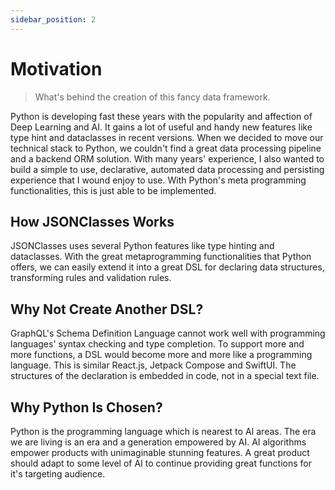 ```yaml
---
sidebar_position: 2
---
```


# Motivation

> What's behind the creation of this fancy data framework.

Python is developing fast these years with the popularity and affection of Deep Learning and AI. It gains a lot of useful and handy new features like type hint and dataclasses in recent versions. When we decided to move our technical stack to Python, we couldn't find a great data processing pipeline and a backend ORM solution. With many years' experience, I also wanted to build a simple to use, declarative, automated data processing and persisting experience that I wound enjoy to use. With Python's meta programming functionalities, this is just able to be implemented.

## How JSONClasses Works

JSONClasses uses several Python features like type hinting and dataclasses. With the great metaprogramming functionalities that Python offers, we can easily extend it into a great DSL for declaring data structures, transforming rules and validation rules.

## Why Not Create Another DSL?

GraphQL's Schema Definition Language cannot work well with programming languages' syntax checking and type completion. To support more and more functions, a DSL would become more and more like a programming language.
This is similar React.js, Jetpack Compose and SwiftUI. The structures of the declaration is embedded in code, not in a special text file.

## Why Python Is Chosen?

Python is the programming language which is nearest to AI areas. The era we are living is an era and a generation empowered by AI. AI algorithms empower products with unimaginable stunning features. A great product should adapt to some level of AI to continue providing great functions for it's targeting audience.
